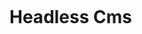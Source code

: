 <p align="center">
  <a href="https://www.travis-ci.org/eiixy/docs-example"><img src="https://www.travis-ci.org/eiixy/docs-example.svg?branch=master" alt=""></a>
</p>

# Headless Cms

